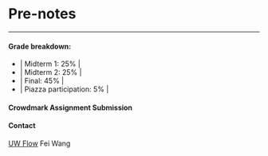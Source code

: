 # Pre-notes
___

#### Grade breakdown:

  - | Midterm 1: 25% |
  - | Midterm 2: 25% |
  - | Final: 45% |
  - | Piazza participation: 5% |

#### Crowdmark Assignment Submission
#### Contact
[UW Flow](https://uwflow.com/course/CO250)
Fei Wang


